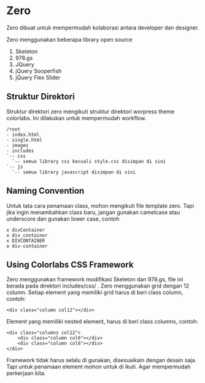 Zero
====

Zero dibuat untuk mempermudah kolaborasi antara developer dan designer. 

Zero menggunakan beberapa library open source

1. Skeleton
2. 978.gs
3. JQuery
4. jQuery Sooperfish
5. jQuery Flex Slider


Struktur Direktori
------------------

Struktur direktori zero mengikuti struktur direktori worpress theme colorlabs.
Ini dilakukan untuk mempermudah workflow.

	/root
	- index.html
	- single.html
	- images
	- includes
	`-- css
	  `-- semua library css kecuali style.css disimpan di sini 
	`-- js
	  `-- semua library javascript disimpan di sini

Naming Convention
-----------------

Untuk tata cara penamaan class, mohon mengikuti file template zero. Tapi jika 
ingin menambahkan class baru, jangan gunakan camelcase atau underscore dan 
gunakan lower case, contoh

	x divContainer
	x div_container
	x DIVCONTAINER
	o div-container

Using Colorlabs CSS Framework
-----------------------------

Zero menggunakan framework modifikasi Skeleton dan 978.gs, file ini berada 
pada direktori includes/css/ . Zero menggunakan grid dengan 12 column. 
Setiap element yang memiliki grid harus di beri class column, contoh:
	
	<div class="column col12"></div>

Element yang memiliki nested element, harus di beri class columns, contoh:

	<div class="columns col12">
		<div class="column col6"></div>
		<div class="column col6"></div>
	</div>

Framework tidak harus selalu di gunakan, disesuaikain dengan desain saja. Tapi 
untuk penamaan element mohon untuk di ikuti. Agar mempermudah perkerjaan kita.

